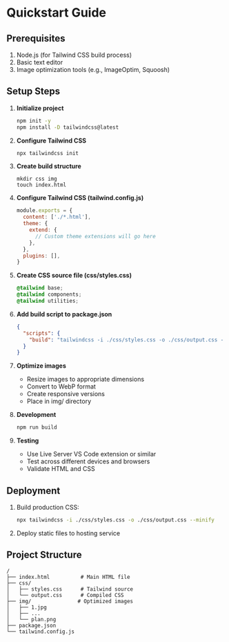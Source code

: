 # Quickstart Guide

## Prerequisites
1. Node.js (for Tailwind CSS build process)
2. Basic text editor
3. Image optimization tools (e.g., ImageOptim, Squoosh)

## Setup Steps

1. **Initialize project**
   ```bash
   npm init -y
   npm install -D tailwindcss@latest
   ```

2. **Configure Tailwind CSS**
   ```bash
   npx tailwindcss init
   ```

3. **Create build structure**
   ```
   mkdir css img
   touch index.html
   ```

4. **Configure Tailwind CSS (tailwind.config.js)**
   ```javascript
   module.exports = {
     content: ['./*.html'],
     theme: {
       extend: {
         // Custom theme extensions will go here
       },
     },
     plugins: [],
   }
   ```

5. **Create CSS source file (css/styles.css)**
   ```css
   @tailwind base;
   @tailwind components;
   @tailwind utilities;
   ```

6. **Add build script to package.json**
   ```json
   {
     "scripts": {
       "build": "tailwindcss -i ./css/styles.css -o ./css/output.css --watch"
     }
   }
   ```

7. **Optimize images**
   - Resize images to appropriate dimensions
   - Convert to WebP format
   - Create responsive versions
   - Place in img/ directory

8. **Development**
   ```bash
   npm run build
   ```

9. **Testing**
   - Use Live Server VS Code extension or similar
   - Test across different devices and browsers
   - Validate HTML and CSS

## Deployment
1. Build production CSS:
   ```bash
   npx tailwindcss -i ./css/styles.css -o ./css/output.css --minify
   ```
2. Deploy static files to hosting service

## Project Structure
```
/
├── index.html          # Main HTML file
├── css/
│   ├── styles.css      # Tailwind source
│   └── output.css      # Compiled CSS
├── img/               # Optimized images
│   ├── 1.jpg
│   ├── ...
│   └── plan.png
├── package.json
└── tailwind.config.js
```